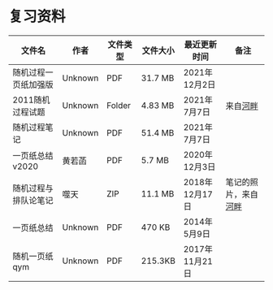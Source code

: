 # 复习资料

文件名|作者|文件类型|文件大小|最近更新时间|备注
---|---|---|---|---|---
随机过程一页纸加强版|Unknown|PDF|31.7 MB|2021年12月2日
2011随机过程试题|Unknown|Folder|4.83 MB|2021年7月7日|来自[河畔](https://bbs.uestc.edu.cn/forum.php?mod=viewthread&tid=1901767)
随机过程笔记|Unknown|PDF|51.4 MB|2021年7月7日
一页纸总结v2020|黄若菡|PDF|5.7 MB|2020年12月3日
随机过程与排队论笔记|噬天|ZIP|11.1 MB|2018年12月17日|笔记的照片，来自[河畔](https://bbs.uestc.edu.cn/forum.php?mod=viewthread&tid=1745369&extra=page%3D1)
一页纸总结|Unknown|PDF|470 KB|2014年5月9日
随机一页纸qym|Unknown|PDF|215.3KB|2017年11月21日
